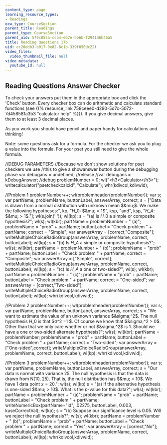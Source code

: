 ```yaml
---
content_type: page
learning_resource_types:
- Readings
ocw_type: CourseSection
parent_title: Readings
parent_type: CourseSection
parent_uid: 579c055a-ccb4-eb7e-bb6b-f294146b45a5
title: Reading Questions 17b
uid: ec20ddb3-b017-0e82-8c1b-339f650dc22f
video_files:
  video_thumbnail_file: null
video_metadata:
  youtube_id: null
---
```


Reading Questions Answer Checker
--------------------------------

To check your answers put them in the appropriate box and click the 'Check' button. Every checker box can do arithmetic and calculate standard functions (see {{% resource_link 758ceee0-d290-5d7c-5072-7d458581a3b3 "calculator help" %}}). If you give decimal answers, give them to at least 3 decimal places.

As you work you should have pencil and paper handy for calculations and thinking!

Note: some questions ask for a formula. For the checker we ask you to plug a value into the formula. For your pset you still need to give the whole formula.

//DEBUG PARAMETERS //Because we don't show solutions for pset checkers we use //this to give a showanswer button during the debugging phase var debugans = undefined; //release //var debugans = kDebugAnswer; //debug problemNumber = 0; wl("\<h3>Calculator\</h3>"); writecalculator("psetcheckcalcid", "Calculate"); whr(kdivcol,kdivwid);

//Problem 1 problemNumber++; wl(problemheader(problemNumber)); var s; var partName, problemName, buttonLabel, answerArray, correct; s = \["Data is drawn from a normal distribution with unknown mean $&mu;$. We make the following hypotheses:", kp, "$H\_0$: $&mu; = 1$", ksp, "and", ksp, "$H\_A$: $&mu; > 1$."\]; wl(s.join(' ')); wl(kp); s = "(a) Is $H\_0$ a simple or composite hypothesis?"; wl(s); wl(kbr); partName = problemNumber + " (a)"; problemName = "prob" + partName; buttonLabel = "Check problem " + partName; correct = "Simple"; var answerArray = \[correct,"Composite"\]; writeMultipleChoiceRadioGroup(answerArray, problemName, correct, buttonLabel); wl(kp); s = "(b) Is $H\_A$ a simple or composite hypothesis?"; wl(s); wl(kbr); partName = problemNumber + " (b)"; problemName = "prob" + partName; buttonLabel = "Check problem " + partName; correct = "Composite"; var answerArray = \["Simple", correct\]; writeMultipleChoiceRadioGroup(answerArray, problemName, correct, buttonLabel); wl(kp); s = "(c) Is $H\_A$ a one or two-sided?"; wl(s); wl(kbr); partName = problemNumber + " (c)"; problemName = "prob" + partName; buttonLabel = "Check problem " + partName; correct = "One-sided"; var answerArray = \[correct,"Two-sided"\]; writeMultipleChoiceRadioGroup(answerArray, problemName, correct, buttonLabel); wl(kp); whr(kdivcol,kdivwid);

//Problem 2 problemNumber++; wl(problemheader(problemNumber)); var s; var partName, problemName, buttonLabel, answerArray, correct; s = "We want to estimate the value of an unknown variance $&sigma;^2$. The null hypothesis $H\_0$ is that $&sigma;^2 =1 $. Of course we know that $&sigma;^2 > 0$. Other than that we only care whether or not $&sigma;^2$ is 1. Should we have a one or two-sided alternate hypothesis?"; wl(s); wl(kbr); partName = problemNumber; problemName = "prob" + partName; buttonLabel = "Check problem " + partName; correct = "Two-sided"; var answerArray = \["One-sided",correct\]; writeMultipleChoiceRadioGroup(answerArray, problemName, correct, buttonLabel); wl(kp); whr(kdivcol,kdivwid);

//Problem 3 problemNumber++; wl(problemheader(problemNumber)); var s; var partName, problemName, buttonLabel, answerArray, correct; s = "Our data is normal with variance 25. The null hypothesis is that the data is drawn from N(10, 25). That is, the null distribution has $&mu; = 10$. We have 1 data point $x = 20$."; wl(s); wl(kp) s = "(a) If the alternative hypothesis is one-sided $&mu; > 10$. What is the $p$-value for this data?"; wl(s); wl(kbr); partName = problemNumber + " (a)"; problemName = "prob" + partName; buttonLabel = "Check problem " + partName; writeNumericBox(partName+"id", .02275, buttonLabel, 0.003, kuseCorrectVal); wl(kp); s = "(b) Suppose our significance level is 0.05. Will we reject the null hypothesis?"; wl(s); wl(kbr); partName = problemNumber + " (b)"; problemName = "prob" + partName; buttonLabel = "Check problem " + partName; correct = "Yes"; var answerArray = \[correct,"No"\]; writeMultipleChoiceRadioGroup(answerArray, problemName, correct, buttonLabel); wl(kp); whr(kdivcol,kdivwid);